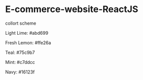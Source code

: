 # E-commerce-website-ReactJS

collort scheme

Light Lime: #abd699

Fresh Lemon: #ffe26a

Teal: #75c9b7

Mint: #c7ddcc

Navy: #16123f
